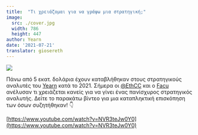 ```yaml
---
title:  "Τι χρειάζομαι για να γράψω μια στρατηγική;"
image:
  src: ./cover.jpg
  width: 786
  height: 447
author: Yearn
date: '2021-07-21'
translator: giosereth
---
```


![](/_posts/_announcements/what-do-i-need-to-write-a-strategy/cover.jpg)

Πάνω από 5 εκατ. δολάρια έχουν καταβλήθηκαν στους στρατηγικούς αναλυτές του [Yearn](https://t.me/yearnupdates) κατά το 2021. Σήμερα οι [@EthCC](https://twitter.com/EthCC/) και ο  [Facu](https://t.me/fameal) ανέλυσαν τι χρειάζεται κανείς για να γίνει ένας πανίσχυρος στρατηγικός αναλυτής. Δείτε το παρακάτω βίντεο για μια καταπληκτική επισκόπηση των όσων συζητήθηκαν! 👇

[https://www.youtube.com/watch?v=NVR3teJw0Y0](https://www.youtube.com/watch?v=NVR3teJw0Y0)
